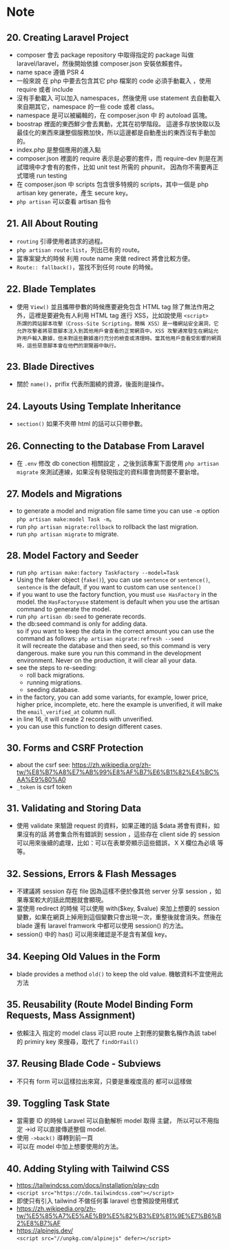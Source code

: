 # Note

## 20. Creating Laravel Project

- composer 會去 package repository 中取得指定的 package 叫做 laravel/laravel，然後開始依據 composer.json 安裝依賴套件。
- name space 遵循 PSR 4
- 一般來說 在 php 中要去包含其它 php 檔案的 code 必須手動載入 ，使用 require 或者 include
- 沒有手動載入 可以加入 namespaces，然後使用 use statement 去自動載入來自期其它，namespace 的一些 code 或者 class。
- namespace 是可以被編輯的，在 composer.json 中 的 autoload 區塊。
- boostrap 裡面的東西鮮少會去異動，尤其在初學階段。 這邊多存放快取以及最佳化的東西來讓整個服務加快，所以這邊都是自動產出的東西沒有手動加的。
- index.php 是整個應用的進入點
- composer.json 裡面的 require 表示是必要的套件，而 require-dev 則是在測試環境中才會有的套件，比如 unit test 所需的 phpunit， 因為你不需要再正式環境 run testing
- 在 composer.json 中 scripts 包含很多特規的 scripts，其中一個是 php artisan key generate，產生 secure key。
- `php artisan` 可以查看 artisan 指令

## 21. All About Routing

- `routing` 引導使用者請求的過程。
- `php artisan route:list`，列出已有的 route。
- 當專案變大的時候 利用 route name 來做 redirect 將會比較方便。
- `Route:: fallback()`，當找不到任何 route 的時候。

## 22. Blade Templates

- 使用 `View()`  並且攜帶參數的時候應要避免包含 HTML tag 除了無法作用之外，這裡是要避免有人利用 HTML tag 進行 XSS，比如說使用 `<script>`   
`所謂的跨站腳本攻擊（Cross-Site Scripting，簡稱 XSS）是一種網站安全漏洞，它允許攻擊者將惡意腳本注入到其他用戶會查看的正常網頁中。XSS 攻擊通常發生在網站允許用戶輸入數據，但未對這些數據進行充分的檢查或清理時。當其他用戶查看受影響的網頁時，這些惡意腳本會在他們的瀏覽器中執行。`

## 23. Blade Directives

- 關於 `name()`，prifix 代表所圍繞的資源，後面則是操作。

## 24. Layouts Using Template Inheritance

- `section()` 如果不夾帶 html 的話可以只帶參數。

## 26. Connecting to the Database From Laravel

- 在 `.env` 修改 db conection 相關設定 ，之後到該專案下面使用   `php artisan migrate` 來測試連線，如果沒有發現指定的資料庫會詢問要不要新增。

## 27. Models and Migrations

- to generate a model and migration file same time you can use `-m` option `php artisan make:model Task -m`。
- run  `php artisan migrate:rollback`  to rollback the last migration.
- run `php artisan migrate` to migrate.

## 28. Model Factory and Seeder
- run `php artisan make:factory TaskFactory --model=Task`
- Using the faker object (`fake()`), you can use `sentence` or `sentence()`,  `sentence` is the default, if you want to custom can use `sentence()`
- if you want to use the factory function, you must `use HasFactory` in the model. the `HasFactoryuse` statement is default when you use the artisan command to generate the model.
- run `php artisan db:seed` to generate records.
- the db:seed command is only for adding data.   
so if you want to keep the data in the correct amount you can use the command as follows: `php artisan migrate:refresh --seed`   
it will recreate the database and then seed, so this command is very dangerous. make sure you run this command in the development environment. Never on the production, it will clear all your data.
- see the steps to re-seeding:
  - roll back migrations. 
  - running migrations. 
  - seeding database.
- in the factory, you can add some variants, for example, lower price, higher price, incomplete, etc.  here the example is unverified, it will make the `email_verified_at` column null.
- in line 16, it will create 2 records with unverified.
- you can use this function to design different cases.

## 30. Forms and CSRF Protection
- about the csrf see: https://zh.wikipedia.org/zh-tw/%E8%B7%A8%E7%AB%99%E8%AF%B7%E6%B1%82%E4%BC%AA%E9%80%A0
- `_token` is csrf token

## 31. Validating and Storing Data
- 使用 validate 來驗證  request 的資料，如果正確的話 $data 將會有資料，如果沒有的話 將會集合所有錯誤到 session ，這些存在 client side 的 session 可以用來後續的處理，比如：可以在表單旁顯示這些錯誤，ＸＸ欄位為必填 等等。

## 32. Sessions, Errors & Flash Messages
- 不建議將 session 存在 file 因為這樣不便於像其他 server 分享 session ，如果專案較大的話此問題就會顯現。
- 當使用 redirect 的時候 可以使用 with($key, $value) 來加上想要的 session 變數，如果在網頁上掉用到這個變數只會出現一次，重整後就會消失。然後在 blade 還有 laravel framwork 中都可以使用 session() 的方法。
- session() 中的 has() 可以用來確認是不是含有某個 key。

## 34. Keeping Old Values in the Form
- blade provides a method `old()` to keep the old value. 機敏資料不宜使用此方法

## 35. Reusability (Route Model Binding Form Requests, Mass Assignment)
- 依賴注入 指定的 model class 可以把 route 上對應的變數名稱作為該 tabel 的 primiry key 來搜尋，取代了 `findOrFail()`

## 37. Reusing Blade Code - Subviews
- 不只有 form 可以這樣拉出來寫，只要是重複度高的 都可以這樣做

## 39. Toggling Task State
- 當需要 ID 的時候 Laravel 可以自動解析 model 取得 主鍵， 所以可以不用指定 ->id 可以直接傳遞整個 model.
- 使用 `->back()`  導轉到前一頁
- 可以在 model 中加上想要使用的方法。

## 40. Adding Styling with Tailwind CSS
- https://tailwindcss.com/docs/installation/play-cdn
- `<script src="https://cdn.tailwindcss.com"></script>`
- 即使只有引入 tailwind 不做任何事 laravel 也會預設使用樣式
- https://zh.wikipedia.org/zh-tw/%E5%85%A7%E5%AE%B9%E5%82%B3%E9%81%9E%E7%B6%B2%E8%B7%AF
- https://alpinejs.dev/   
`<script src="//unpkg.com/alpinejs" defer></script>`



